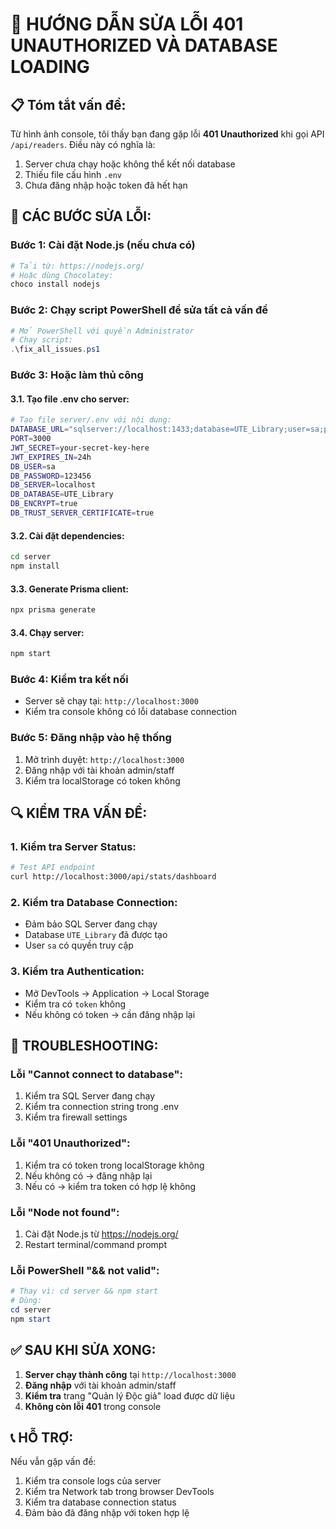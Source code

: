 # 🚨 HƯỚNG DẪN SỬA LỖI 401 UNAUTHORIZED VÀ DATABASE LOADING

## 📋 **Tóm tắt vấn đề:**
Từ hình ảnh console, tôi thấy bạn đang gặp lỗi **401 Unauthorized** khi gọi API `/api/readers`. Điều này có nghĩa là:
1. Server chưa chạy hoặc không thể kết nối database
2. Thiếu file cấu hình `.env`
3. Chưa đăng nhập hoặc token đã hết hạn

## 🔧 **CÁC BƯỚC SỬA LỖI:**

### **Bước 1: Cài đặt Node.js (nếu chưa có)**
```bash
# Tải từ: https://nodejs.org/
# Hoặc dùng Chocolatey:
choco install nodejs
```

### **Bước 2: Chạy script PowerShell để sửa tất cả vấn đề**
```powershell
# Mở PowerShell với quyền Administrator
# Chạy script:
.\fix_all_issues.ps1
```

### **Bước 3: Hoặc làm thủ công**

#### 3.1. Tạo file .env cho server:
```bash
# Tạo file server/.env với nội dung:
DATABASE_URL="sqlserver://localhost:1433;database=UTE_Library;user=sa;password=123456;encrypt=true;trustServerCertificate=true"
PORT=3000
JWT_SECRET=your-secret-key-here
JWT_EXPIRES_IN=24h
DB_USER=sa
DB_PASSWORD=123456
DB_SERVER=localhost
DB_DATABASE=UTE_Library
DB_ENCRYPT=true
DB_TRUST_SERVER_CERTIFICATE=true
```

#### 3.2. Cài đặt dependencies:
```bash
cd server
npm install
```

#### 3.3. Generate Prisma client:
```bash
npx prisma generate
```

#### 3.4. Chạy server:
```bash
npm start
```

### **Bước 4: Kiểm tra kết nối**
- Server sẽ chạy tại: `http://localhost:3000`
- Kiểm tra console không có lỗi database connection

### **Bước 5: Đăng nhập vào hệ thống**
1. Mở trình duyệt: `http://localhost:3000`
2. Đăng nhập với tài khoản admin/staff
3. Kiểm tra localStorage có token không

## 🔍 **KIỂM TRA VẤN ĐỀ:**

### **1. Kiểm tra Server Status:**
```bash
# Test API endpoint
curl http://localhost:3000/api/stats/dashboard
```

### **2. Kiểm tra Database Connection:**
- Đảm bảo SQL Server đang chạy
- Database `UTE_Library` đã được tạo
- User `sa` có quyền truy cập

### **3. Kiểm tra Authentication:**
- Mở DevTools → Application → Local Storage
- Kiểm tra có `token` không
- Nếu không có token → cần đăng nhập lại

## 🐛 **TROUBLESHOOTING:**

### **Lỗi "Cannot connect to database":**
1. Kiểm tra SQL Server đang chạy
2. Kiểm tra connection string trong .env
3. Kiểm tra firewall settings

### **Lỗi "401 Unauthorized":**
1. Kiểm tra có token trong localStorage không
2. Nếu không có → đăng nhập lại
3. Nếu có → kiểm tra token có hợp lệ không

### **Lỗi "Node not found":**
1. Cài đặt Node.js từ https://nodejs.org/
2. Restart terminal/command prompt

### **Lỗi PowerShell "&& not valid":**
```powershell
# Thay vì: cd server && npm start
# Dùng: 
cd server
npm start
```

## ✅ **SAU KHI SỬA XONG:**

1. **Server chạy thành công** tại `http://localhost:3000`
2. **Đăng nhập** với tài khoản admin/staff
3. **Kiểm tra** trang "Quản lý Độc giả" load được dữ liệu
4. **Không còn lỗi 401** trong console

## 📞 **HỖ TRỢ:**
Nếu vẫn gặp vấn đề:
1. Kiểm tra console logs của server
2. Kiểm tra Network tab trong browser DevTools  
3. Kiểm tra database connection status
4. Đảm bảo đã đăng nhập với token hợp lệ

